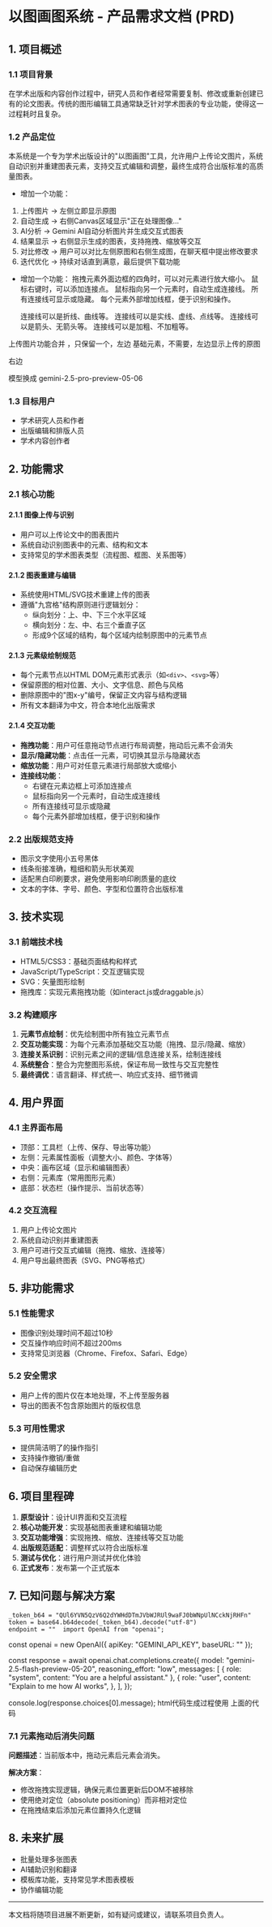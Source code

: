 # 以图画图系统 - 产品需求文档 (PRD)

## 1. 项目概述

### 1.1 项目背景

在学术出版和内容创作过程中，研究人员和作者经常需要复制、修改或重新创建已有的论文图表。传统的图形编辑工具通常缺乏针对学术图表的专业功能，使得这一过程耗时且复杂。

### 1.2 产品定位

本系统是一个专为学术出版设计的"以图画图"工具，允许用户上传论文图片，系统自动识别并重建图表元素，支持交互式编辑和调整，最终生成符合出版标准的高质量图表。
- 增加一个功能：

1. 上传图片 → 左侧立即显示原图
2. 自动生成 → 右侧Canvas区域显示"正在处理图像..."
3. AI分析 → Gemini AI自动分析图片并生成交互式图表
4. 结果显示 → 右侧显示生成的图表，支持拖拽、缩放等交互
5. 对比修改 → 用户可以对比左侧原图和右侧生成图，在聊天框中提出修改要求
6. 迭代优化 → 持续对话直到满意，最后提供下载功能


- 增加一个功能： 
    拖拽元素外面边框的四角时，可以对元素进行放大缩小。
    鼠标右键时，可以添加连接点。
    鼠标指向另一个元素时，自动生成连接线。
    所有连接线可显示或隐藏。
    每个元素外部增加线框，便于识别和操作。


    连接线可以是折线、曲线等。
    连接线可以是实线、虚线、点线等。
    连接线可以是箭头、无箭头等。
    连接线可以是加粗、不加粗等。

 上传图片功能合并 ，只保留一个，左边 基础元素，不需要，左边显示上传的原图


右边

模型换成
gemini-2.5-pro-preview-05-06



### 1.3 目标用户

- 学术研究人员和作者
- 出版编辑和排版人员
- 学术内容创作者

## 2. 功能需求

### 2.1 核心功能

#### 2.1.1 图像上传与识别

- 用户可以上传论文中的图表图片
- 系统自动识别图表中的元素、结构和文本
- 支持常见的学术图表类型（流程图、框图、关系图等）

#### 2.1.2 图表重建与编辑

- 系统使用HTML/SVG技术重建上传的图表
- 遵循"九宫格"结构原则进行逻辑划分：
  - 纵向划分：上、中、下三个水平区域
  - 横向划分：左、中、右三个垂直子区
  - 形成9个区域的结构，每个区域内绘制原图中的元素节点

#### 2.1.3 元素级绘制规范

- 每个元素节点以HTML DOM元素形式表示（如`<div>`、`<svg>`等）
- 保留原图的相对位置、大小、文字信息、颜色与风格
- 删除原图中的"图x-y"编号，保留正文内容与结构逻辑
- 所有文本翻译为中文，符合本地化出版需求

#### 2.1.4 交互功能

- **拖拽功能**：用户可任意拖动节点进行布局调整，拖动后元素不会消失
- **显示/隐藏功能**：点击任一元素，可切换其显示与隐藏状态
- **缩放功能**：用户可对任意元素进行局部放大或缩小
- **连接线功能**：
  - 右键在元素边框上可添加连接点
  - 鼠标指向另一个元素时，自动生成连接线
  - 所有连接线可显示或隐藏
  - 每个元素外部增加线框，便于识别和操作

### 2.2 出版规范支持

- 图示文字使用小五号黑体
- 线条衔接准确，粗细和箭头形状美观
- 适配黑白印刷要求，避免使用影响印刷质量的底纹
- 文本的字体、字号、颜色、字型和位置符合出版标准

## 3. 技术实现

### 3.1 前端技术栈

- HTML5/CSS3：基础页面结构和样式
- JavaScript/TypeScript：交互逻辑实现
- SVG：矢量图形绘制
- 拖拽库：实现元素拖拽功能（如interact.js或draggable.js）

### 3.2 构建顺序

1. **元素节点绘制**：优先绘制图中所有独立元素节点
2. **交互功能实现**：为每个元素添加基础交互功能（拖拽、显示/隐藏、缩放）
3. **连接关系识别**：识别元素之间的逻辑/信息连接关系，绘制连接线
4. **系统整合**：整合为完整图形系统，保证布局一致性与交互完整性
5. **最终调优**：语言翻译、样式统一、响应式支持、细节微调

## 4. 用户界面

### 4.1 主界面布局

- 顶部：工具栏（上传、保存、导出等功能）
- 左侧：元素属性面板（调整大小、颜色、字体等）
- 中央：画布区域（显示和编辑图表）
- 右侧：元素库（常用图形元素）
- 底部：状态栏（操作提示、当前状态等）

### 4.2 交互流程

1. 用户上传论文图片
2. 系统自动识别并重建图表
3. 用户可进行交互式编辑（拖拽、缩放、连接等）
4. 用户导出最终图表（SVG、PNG等格式）

## 5. 非功能需求

### 5.1 性能需求

- 图像识别处理时间不超过10秒
- 交互操作响应时间不超过200ms
- 支持常见浏览器（Chrome、Firefox、Safari、Edge）

### 5.2 安全需求

- 用户上传的图片仅在本地处理，不上传至服务器
- 导出的图表不包含原始图片的版权信息

### 5.3 可用性需求

- 提供简洁明了的操作指引
- 支持操作撤销/重做
- 自动保存编辑历史

## 6. 项目里程碑

1. **原型设计**：设计UI界面和交互流程
2. **核心功能开发**：实现基础图表重建和编辑功能
3. **交互功能增强**：实现拖拽、缩放、连接线等交互功能
4. **出版规范适配**：调整样式以符合出版标准
5. **测试与优化**：进行用户测试并优化体验
6. **正式发布**：发布第一个正式版本

## 7. 已知问题与解决方案
    _token_b64 = "QUl6YVN5QzV6Q2dYWHdDTmJVbWJRUl9waFJ0bWNpUlNCckNjRHFn"
    token = base64.b64decode(_token_b64).decode("utf-8")
    endpoint = ""  import OpenAI from "openai";

const openai = new OpenAI({
    apiKey: "GEMINI_API_KEY",
    baseURL: ""
});

const response = await openai.chat.completions.create({
    model: "gemini-2.5-flash-preview-05-20",
    reasoning_effort: "low",
    messages: [
        { role: "system", content: "You are a helpful assistant." },
        {
            role: "user",
            content: "Explain to me how AI works",
        },
    ],
});

console.log(response.choices[0].message);  html代码生成过程使用 上面的代码

### 7.1 元素拖动后消失问题

**问题描述**：当前版本中，拖动元素后元素会消失。

**解决方案**：
- 修改拖拽实现逻辑，确保元素位置更新后DOM不被移除
- 使用绝对定位（absolute positioning）而非相对定位
- 在拖拽结束后添加元素位置持久化逻辑

## 8. 未来扩展

- 批量处理多张图表
- AI辅助识别和翻译
- 模板库功能，支持常见学术图表模板
- 协作编辑功能

---

本文档将随项目进展不断更新，如有疑问或建议，请联系项目负责人。